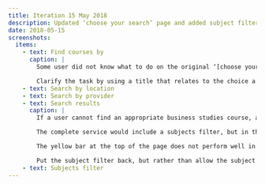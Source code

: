 ```yaml
---
title: Iteration 15 May 2018
description: Updated ‘choose your search’ page and added subject filter to results.
date: 2018-05-15
screenshots:
  items:
    - text: Find courses by
      caption: |
        Some user did not know what to do on the original ‘[choose your search](/find-teacher-training/private-beta/private-beta-launch#choose-your-search)’ page.

        Clarify the task by using a title that relates to the choice a user must make. Include ‘or’ in the title and options to indicate that only one of the options is needed ([PR](https://github.com/DFE-Digital/search-and-compare-ui/pull/58)).
    - text: Search by location
    - text: Search by provider
    - text: Search results
      caption: |
        If a user cannot find an appropriate business studies course, a valid user need is to find more appropriate courses for other subjects.

        The complete service would include a subjects filter, but in the beta we’ve removed it because of the single subject focus. Courses for other subjects can be found on UCAS.

        The yellow bar at the top of the page does not perform well in prompting users to search on UCAS if they cannot find what they’re looking for here.

        Put the subject filter back, but rather than allow the subject to be changed, prompt the user to visit the UCAS website instead. ([BATSA-232](https://dfedigital.atlassian.net/browse/BATSA-232), [Github issue](https://github.com/DFE-Digital/search-and-compare-ui/issues/33), [PR](https://github.com/DFE-Digital/search-and-compare-ui/pull/60)).
    - text: Subjects filter
---
```

